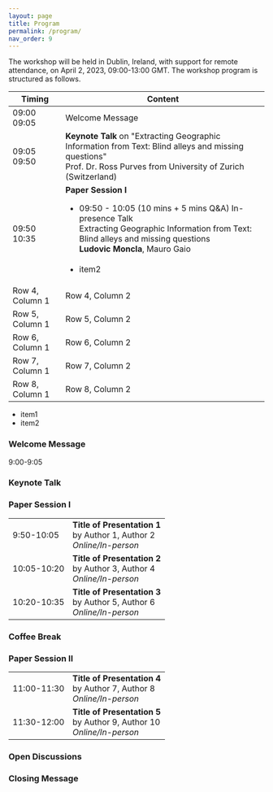 ```yaml
---
layout: page
title: Program
permalink: /program/
nav_order: 9
---
```

The workshop will be held in Dublin, Ireland, with support for remote attendance, on April 2, 2023, 09:00-13:00 GMT. The workshop program is structured as follows.


Timing | Content
--- | ---
09:00<br>09:05 | Welcome Message
09:05<br>09:50  | **Keynote Talk** on "Extracting Geographic Information from Text: Blind alleys and missing questions" <br>  Prof. Dr. Ross Purves from University of Zurich (Switzerland) 
09:50<br>10:35  | **Paper Session I**<br><ul><li>09:50 - 10:05 (10 mins + 5 mins Q&A) In-presence Talk <br> Extracting Geographic Information from Text: Blind alleys and missing questions <br>**Ludovic Moncla**, Mauro Gaio </li><br><li>item2</li></ul> 
Row 4, Column 1 | Row 4, Column 2
Row 5, Column 1 | Row 5, Column 2
Row 6, Column 1 | Row 6, Column 2
Row 7, Column 1 | Row 7, Column 2
Row 8, Column 1 | Row 8, Column 2

 <ul><li>item1</li><li>item2</li></ul>


### Welcome Message
9:00-9:05
### Keynote Talk

### Paper Session I 

|             |                                                                   |
|-------------|-------------------------------------------------------------------|
| 9:50-10:05   | **Title of Presentation 1**<br>by Author 1, Author 2<br>*Online/In-person* |
| 10:05-10:20  | **Title of Presentation 2**<br>by Author 3, Author 4<br>*Online/In-person* |
| 10:20-10:35 | **Title of Presentation 3**<br>by Author 5, Author 6<br>*Online/In-person* |

### Coffee Break

### Paper Session II

|             |                                                                   |
|-------------|-------------------------------------------------------------------|
| 11:00-11:30 | **Title of Presentation 4**<br>by Author 7, Author 8<br>*Online/In-person* |
| 11:30-12:00 | **Title of Presentation 5**<br>by Author 9, Author 10<br>*Online/In-person* |

### Open Discussions

### Closing Message
